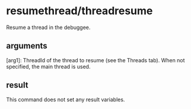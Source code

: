 # resumethread/threadresume

Resume a thread in the debuggee.

## arguments

\[arg1\]: ThreadId of the thread to resume (see the Threads tab). When not specified, the main thread is used.

## result

This command does not set any result variables.
